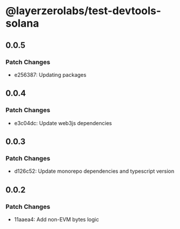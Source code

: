 # @layerzerolabs/test-devtools-solana

## 0.0.5

### Patch Changes

- e256387: Updating packages

## 0.0.4

### Patch Changes

- e3c04dc: Update web3js dependencies

## 0.0.3

### Patch Changes

- d126c52: Update monorepo dependencies and typescript version

## 0.0.2

### Patch Changes

- 11aaea4: Add non-EVM bytes logic
